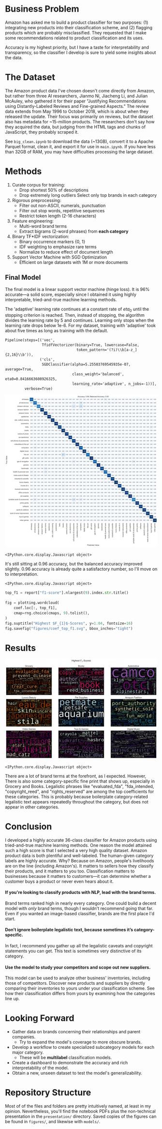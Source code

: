 # Business Problem

Amazon has asked me to build a product classifier for two purposes: (1) integrating new products into their classification scheme, and (2) flagging products which are probably misclassified. They requested that I make some recommendations related to product classification and its uses.

Accuracy is my highest priority, but I have a taste for interpretability and transparency, so the classifier I develop is sure to yield some insights about the data.

# The Dataset

The Amazon product data I've chosen doesn't come directly from Amazon, but rather from three AI researchers, Jianmo Ni, Jiacheng Li, and Julian McAuley, who gathered it for their paper "Justifying Recommendations using Distantly-Labeled Reviews and Fine-grained Aspects." The review data extends from May 1996 to October 2018, which is about when they released the update. Their focus was primarily on reviews, but the dataset also has metadata for ~15-million products. The researchers don't say how they acquired the data, but judging from the HTML tags and chunks of JavaScript, they probably scraped it.

See `big_clean.ipynb` to download the data (~13GB), convert it to a Apache Parquet format, clean it, and export it for use in `main.ipynb`. If you have less than 32GB of RAM, you may have difficulties processing the large dataset.

# Methods
1. Curate corpus for training:
    - Drop shortest 50% of descriptions
    - Drop extremely long outliers
Select only top brands in each category
2. Rigorous preprocessing:
    - Filter out non-ASCII, numerals, punctuation
    - Filter out stop words, repetitive sequences
    - Restrict token length (2-16 characters)
3. Feature engineering:
    - Multi-word brand terms
    - Extract bigrams (2-word phrases) from **each category**
4. Binary TF*IDF vectorization:
    - Binary occurrence markers {0, 1}
    - IDF weighting to emphasize rare terms
    - Normalize to reduce effect of document length
5. Support Vector Machine with SGD Optimization
   - Efficient on large datasets with 1M or more documents



## Final Model

The final model is a linear support vector machine (hinge loss). It is 96% accurate&mdash;a solid score, especially since I obtained it using highly interpretable, tried-and-true machine learning methods.

The 'adaptive' learning rate continues at a constant rate of $eta_0$ until the stopping criterion is reached. Then, instead of stopping, the algorithm divides the learning rate by 5 and continues. Learning only stops when the learning rate drops below 1e-6. For my dataset, training with 'adaptive' took about five times as long as training with the default.


    Pipeline(steps=[('vec',
                     TfidfVectorizer(binary=True, lowercase=False,
                                     token_pattern='(?i)\\b[a-z_]{2,16}\\b')),
                    ('cls',
                     SGDClassifier(alpha=5.25503769545935e-07, average=True,
                                   class_weight='balanced', eta0=0.8416663608926325,
                                   learning_rate='adaptive', n_jobs=-1))],
             verbose=True)



    
<img src="figures/svm_3.svg">
    



    <IPython.core.display.Javascript object>


It's still sitting at 0.96 accuracy, but the balanced accuracy improved slightly. 0.96 accuracy is already quite a satisfactory number, so I'll move on to interpretation.



    <IPython.core.display.Javascript object>



```python
top_f1 = report["f1-score"].nlargest(9).index.str.title()

fig = plotting.wordcloud(
    coef.loc[:, top_f1],
    cmap=rng.choice(cmaps, 9).tolist(),
)
fig.suptitle("Highest $F_{1}$-Scores", y=1.04, fontsize=16)
fig.savefig("figures/coef_top_f1.svg", bbox_inches="tight")
```


# Results    
<img src="figures/coef_top_f1.svg">
    



    <IPython.core.display.Javascript object>


There are a lot of brand terms at the forefront, as I expected. However, There is also some category-specific fine print that shows up, especially in Grocery and Books. Legalistic phrases like "evaluated_fda", "fda_intended, "copyright_reed", and "rights_reserved" are among the top coefficients for these categories. This is probably because boilerplate category-related legalistic text appears repeatedly throughout the category, but does not appear in other categories.



# Conclusion

I developed a highly accurate 36-class classifier for Amazon products using tried-and-true machine learning methods. One reason the model attained such a high score is that I selected a very high quality dataset. Amazon product data is both plentiful and well-labeled. The human-given category labels are highly accurate. Why? Because on Amazon, people's livelihoods are on the line (including Amazon's). It matters to sellers how they classify their products, and it matters to you too. Classification matters to businesses because it matters to customers&mdash;it can determine whether a customer buys a product or never even hears about it.

#### If you're looking to classify products with NLP, lead with the brand terms.

Brand terms ranked high in nearly every category. One could build a decent model with *only* brand terms, though I wouldn't recommend going that far. Even if you wanted an image-based classifier, brands are the first place I'd start. 

#### Don’t ignore boilerplate legalistic text, because sometimes it’s category-specific.

In fact, I recommend you gather up all the legalistic caveats and copyright statements you can get. This text is sometimes very distinctive of its category.

#### Use the model to study your competitors and scope out new suppliers.

This model can be used to analyze other business' inventories, including those of competitors. Discover new products and suppliers by directly comparing their inventories to yours under your classification scheme. See how their classification differs from yours by examining how the categories line up.

# Looking Forward

- Gather data on brands concerning their relationships and parent companies.
    - Try to expand the model's coverage to more obscure brands.
- Develop a workflow to create specialized subcategory models for each major category.
    - These will be **multilabel** classification models.
- Create a dashboard to demonstrate the accuracy and rich interpretability of the model.
- Obtain a new, unseen dataset to test the model's generalizability.

# Repository Structure

Most of of the files and folders are pretty intuitively named, at least in my opinion. Nevertheless, you'll find the notebook PDFs plus the non-technical presentation in the `presentation/` directory. Saved copies of the figures can be found in `figures/`, and likewise with `models/`.